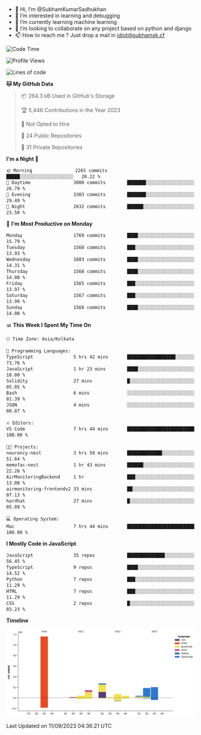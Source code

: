 - 👋 Hi, I’m @SubhamKumarSadhukhan
- 👀 I’m interested in learning and debugging
- 🌱 I’m currently learning machine learning
- 💞️ I’m looking to collaborate on any project based on python and django
- 📫 How to reach me ?
      Just drop a mail in idiot@subhamsk.cf

<!---
SubhamKumarSadhukhan/SubhamKumarSadhukhan is a ✨ special ✨ repository because its `README.md` (this file) appears on your GitHub profile.
You can click the Preview link to take a look at your changes.
--->


<!--START_SECTION:waka-->
![Code Time](http://img.shields.io/badge/Code%20Time-1%2C551%20hrs%2057%20mins-blue)

![Profile Views](http://img.shields.io/badge/Profile%20Views-7-blue)

![Lines of code](https://img.shields.io/badge/From%20Hello%20World%20I%27ve%20Written-2.2%20million%20lines%20of%20code-blue)

**🐱 My GitHub Data** 

> 📦 264.3 kB Used in GitHub's Storage 
 > 
> 🏆 5,446 Contributions in the Year 2023
 > 
> 🚫 Not Opted to Hire
 > 
> 📜 24 Public Repositories 
 > 
> 🔑 31 Private Repositories 
 > 
**I'm a Night 🦉** 

```text
🌞 Morning                2265 commits        █████░░░░░░░░░░░░░░░░░░░░   20.22 % 
🌆 Daytime                3000 commits        ███████░░░░░░░░░░░░░░░░░░   26.79 % 
🌃 Evening                3303 commits        ███████░░░░░░░░░░░░░░░░░░   29.49 % 
🌙 Night                  2632 commits        ██████░░░░░░░░░░░░░░░░░░░   23.50 % 
```
📅 **I'm Most Productive on Monday** 

```text
Monday                   1769 commits        ████░░░░░░░░░░░░░░░░░░░░░   15.79 % 
Tuesday                  1560 commits        ███░░░░░░░░░░░░░░░░░░░░░░   13.93 % 
Wednesday                1603 commits        ████░░░░░░░░░░░░░░░░░░░░░   14.31 % 
Thursday                 1568 commits        ████░░░░░░░░░░░░░░░░░░░░░   14.00 % 
Friday                   1565 commits        ███░░░░░░░░░░░░░░░░░░░░░░   13.97 % 
Saturday                 1567 commits        ███░░░░░░░░░░░░░░░░░░░░░░   13.99 % 
Sunday                   1568 commits        ████░░░░░░░░░░░░░░░░░░░░░   14.00 % 
```


📊 **This Week I Spent My Time On** 

```text
🕑︎ Time Zone: Asia/Kolkata

💬 Programming Languages: 
TypeScript               5 hrs 42 mins       ██████████████████░░░░░░░   73.76 % 
JavaScript               1 hr 23 mins        ████░░░░░░░░░░░░░░░░░░░░░   18.00 % 
Solidity                 27 mins             █░░░░░░░░░░░░░░░░░░░░░░░░   05.85 % 
Bash                     6 mins              ░░░░░░░░░░░░░░░░░░░░░░░░░   01.39 % 
JSON                     4 mins              ░░░░░░░░░░░░░░░░░░░░░░░░░   00.87 % 

🔥 Editors: 
VS Code                  7 hrs 44 mins       █████████████████████████   100.00 % 

🐱‍💻 Projects: 
neuroncy-nest            3 hrs 59 mins       █████████████░░░░░░░░░░░░   51.64 % 
memofac-nest             1 hr 43 mins        ██████░░░░░░░░░░░░░░░░░░░   22.26 % 
AirMonitoringBackend     1 hr                ███░░░░░░░░░░░░░░░░░░░░░░   13.08 % 
airmonitoring-frontendv2 33 mins             ██░░░░░░░░░░░░░░░░░░░░░░░   07.13 % 
hardhat                  27 mins             █░░░░░░░░░░░░░░░░░░░░░░░░   05.89 % 

💻 Operating System: 
Mac                      7 hrs 44 mins       █████████████████████████   100.00 % 
```

**I Mostly Code in JavaScript** 

```text
JavaScript               35 repos            ██████████████░░░░░░░░░░░   56.45 % 
TypeScript               9 repos             ████░░░░░░░░░░░░░░░░░░░░░   14.52 % 
Python                   7 repos             ███░░░░░░░░░░░░░░░░░░░░░░   11.29 % 
HTML                     7 repos             ███░░░░░░░░░░░░░░░░░░░░░░   11.29 % 
CSS                      2 repos             █░░░░░░░░░░░░░░░░░░░░░░░░   03.23 % 
```



**Timeline**

![Lines of Code chart](https://raw.githubusercontent.com/SubhamKumarSadhukhan/SubhamKumarSadhukhan/main/assets/bar_graph.png)


 Last Updated on 11/09/2023 04:36:21 UTC
<!--END_SECTION:waka-->
